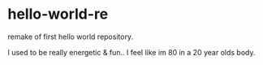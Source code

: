 # hello-world-re
remake of first hello world repository.

I used to be really energetic & fun.. 
I feel like im 80 in a 20 year olds body. 
